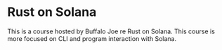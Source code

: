 # Rust on Solana

This is a course hosted by Buffalo Joe re Rust on Solana. This course is more focused on CLI and
program interaction with Solana.
